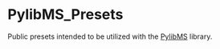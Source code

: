 # PylibMS_Presets
Public presets intended to be utilized with the [PylibMS](https://github.com/AbdyyEee/PylibMS) library. 


